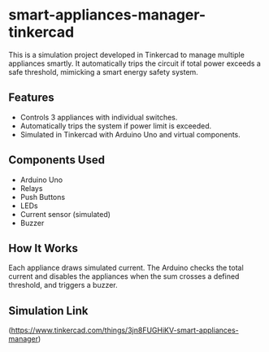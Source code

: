 # smart-appliances-manager-tinkercad

This is a simulation project developed in Tinkercad to manage multiple appliances smartly. It automatically trips the circuit if total power exceeds a safe threshold, mimicking a smart energy safety system.

## Features
- Controls 3 appliances with individual switches.
- Automatically trips the system if power limit is exceeded.
- Simulated in Tinkercad with Arduino Uno and virtual components.

## Components Used
- Arduino Uno
- Relays
- Push Buttons
- LEDs
- Current sensor (simulated)
- Buzzer

## How It Works
Each appliance draws simulated current. The Arduino checks the total current and disables the appliances when the sum crosses a defined threshold, and triggers a buzzer.

## Simulation Link
(https://www.tinkercad.com/things/3jn8FUGHiKV-smart-appliances-manager)
